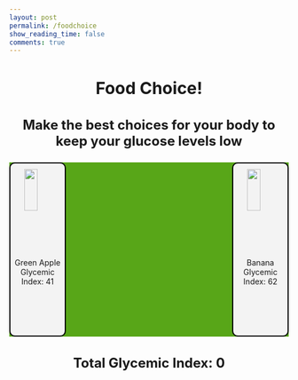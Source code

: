 ```yaml
---
layout: post
permalink: /foodchoice
show_reading_time: false
comments: true
---
```

<style>
h1 {
    font-size: 30px;
}
h3 {
    font-size: 24px;
}
.card-container {
    background-color: #58A618;
    display: flex;
    justify-content: center;
}
.food-card {
    width: 300px;
    height: 300px;
    border: 2px solid black;
    border-radius: 10px;
    background-color: #f3f3f3;
    display: flex;
    flex-direction: column;
    align-items: center;
    justify-content: flex-start;
    padding-top: 10px;
    transition: transform 0.3s ease;
}
.food-card img {
    display: block;
    height: 50%;
    width: auto;
}
.food-card div {
    display: flex;
    flex-direction: column;
    align-items: center;
    text-align: center;
    margin-top: 10px;
}
.food-card:nth-child(odd):hover {
  transform: rotate(-2deg);
}
/* evens are right */
.food-card:nth-child(even):hover {
  transform: rotate(2deg);
}
.food-card:first-child {
    margin-right: 300px;
}
</style>

<title>Food Choice!</title>

<h1 style="text-align: center;">Food Choice!</h1>
<h3 style="text-align: center;">Make the best choices for your body to keep your glucose levels low</h3>

<div class="card-container">
    <div class="food-card" data-glycemic="41" onclick="foodSelect(this)">
        <img src="{{site.baseurl}}/images/food/apple.png">
        <div>
            <span>Green Apple</span>
            <span>Glycemic Index: 41</span>
        </div>
    </div>
    <div class="food-card" data-glycemic="62" onclick="foodSelect(this)">
        <img src="{{site.baseurl}}/images/food/banana.png">
        <div>
            <span>Banana</span>
            <span>Glycemic Index: 62</span>
        </div>
    </div>
</div>

<h3 style="text-align: center;">Total Glycemic Index: <span id="total-gi">0</span></h3>

<script>
    let totalGI = 0;

    async function foodSelect(card) {
        let glycemicValue = parseInt(card.getAttribute("data-glycemic")); // Get current GI
        totalGI += glycemicValue; // Update total
        document.getElementById("total-gi").textContent = totalGI;
    }
</script>